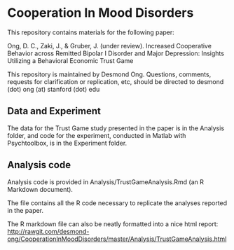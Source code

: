 # Cooperation In Mood Disorders

This repository contains materials for the following paper:

Ong, D. C., Zaki, J., & Gruber, J. (under review). Increased Cooperative Behavior across Remitted Bipolar I Disorder and Major Depression: Insights Utilizing a Behavioral Economic Trust Game 

This repository is maintained by Desmond Ong. Questions, comments, requests for clarification or replication, etc, should be directed to desmond (dot) ong (at) stanford (dot) edu

## Data and Experiment

The data for the Trust Game study presented in the paper is in the Analysis folder, and code for the experiment, conducted in Matlab with Psychtoolbox, is in the Experiment folder.

## Analysis code

Analysis code is provided in Analysis/TrustGameAnalysis.Rmd (an R Markdown document).

The file contains all the R code necessary to replicate the analyses reported in the paper.

The R markdown file can also be neatly formatted into a nice html report: 
http://rawgit.com/desmond-ong/CooperationInMoodDisorders/master/Analysis/TrustGameAnalysis.html